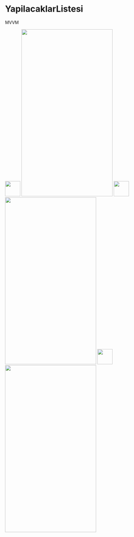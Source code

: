 # YapilacaklarListesi
MVVM
<div align = "center>
  <img src="https://i.imgur.com/41TO4tz.png" height="550" width="300"  >
  <img src="" width="50"/>                                                                                               

  <img src="https://i.imgur.com/sySH70O.png" height="550" width="300"  >
  <img src="" width="50"/>
                     
  <img src="https://i.imgur.com/UG90Ivh.png" height="550" width="300" >
  <img src="" width="50"/>
  <img src="https://i.imgur.com/GsIYeDR.png" height="550" width="300"  ">

 </div>                                                                                               
